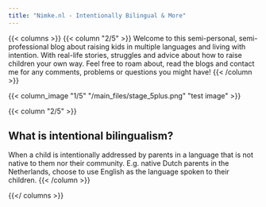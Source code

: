 ```yaml
---
title: "Nimke.nl - Intentionally Bilingual & More"
---
```


{{< columns >}}
{{< column "2/5" >}}
Welcome to this semi-personal, semi-professional blog about raising kids in multiple languages and living with intention.
With real-life stories, struggles and advice about how to raise children your own way.
Feel free to roam about, read the blogs and contact me for any comments, problems or questions you might have!
{{< /column >}}

{{< column_image "1/5" "/main_files/stage_5plus.png" "test image" >}}

{{< column "2/5" >}}
## What is intentional bilingualism?

When a child is intentionally addressed by parents in a language that is not native to them nor their community.
E.g. native Dutch parents in the Netherlands, choose to use English as the language spoken to their children.
{{< /column >}}

{{</ columns >}}
